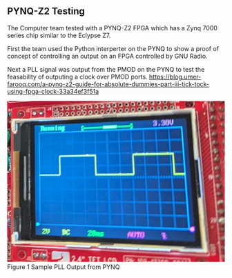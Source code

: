 ## **PYNQ-Z2 Testing**

The Computer team tested with a PYNQ-Z2 FPGA which has a Zynq 7000 series chip similar to the Eclypse Z7.

First the team used the Python interperter on the PYNQ to show a proof of concept of controlling an output on an FPGA controlled by GNU Radio.  


Next a PLL signal was output from the PMOD on the PYNQ to test the feasability of outputing a clock over PMOD ports.
https://blog.umer-farooq.com/a-pynq-z2-guide-for-absolute-dummies-part-iii-tick-tock-using-fpga-clock-33a34ef3f51a

![PYNQ-Z2 PLL Output](Images/PYNQ_PLL_1.jpg)
Figure 1 Sample PLL Output from PYNQ
